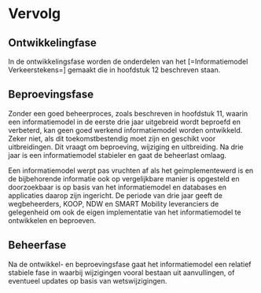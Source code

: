 # Vervolg


## Ontwikkelingfase

In de ontwikkelingsfase worden de onderdelen van het [=Informatiemodel Verkeerstekens=] gemaakt die in hoofdstuk 12 beschreven staan. 

## Beproevingsfase

Zonder een goed beheerproces, zoals beschreven in hoofdstuk 11, waarin een informatiemodel in de eerste drie jaar uitgebreid wordt beproefd en verbeterd, kan geen goed werkend informatiemodel worden ontwikkeld. Zeker niet, als dit toekomstbestendig moet zijn en geschikt voor uitbreidingen. Dit vraagt om beproeving, wijziging en uitbreiding. Na drie jaar is een informatiemodel stabieler en gaat de beheerlast omlaag.

Een informatiemodel werpt pas vruchten af als het geimplementewerd is en de bijbehorende informatie ook op vergelijkbare manier is opgesteld en doorzoekbaar is op basis van het informatiemodel en databases en applicaties daarop zijn ingericht. De periode van drie jaar geeft de wegbeheerders, KOOP, NDW en SMART Mobility leveranciers de gelegenheid om ook de eigen implementatie van het informatiemodel te ontwikkelen en beproeven.


## Beheerfase
Na de ontwikkel- en beproevingsfase gaat het informatiemodel een relatief stabiele fase in waarbij wijzigingen vooral bestaan uit aanvullingen, of eventueel updates op basis van wetswijzigingen.
